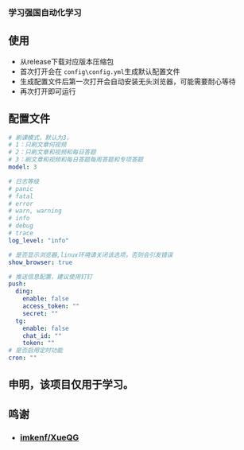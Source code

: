 ### 学习强国自动化学习



## 使用

+ 从release下载对应版本压缩包
+ 首次打开会在 ```config\config.yml```生成默认配置文件
+ 生成配置文件后第一次打开会自动安装无头浏览器，可能需要耐心等待
+ 再次打开即可运行

## 配置文件
```yaml
# 刷课模式，默认为3，
# 1：只刷文章何视频
# 2：只刷文章和视频和每日答题
# 3：刷文章和视频和每日答题每周答题和专项答题
model: 3

# 日志等级
# panic
# fatal
# error
# warn, warning
# info
# debug
# trace
log_level: "info"

# 是否显示浏览器,linux环境请关闭该选项，否则会引发错误
show_browser: true

# 推送信息配置，建议使用钉钉
push:
  ding:
    enable: false
    access_token: ""
    secret: ""
  tg:
    enable: false
    chat_id: ""
    token: ""
# 是否启用定时功能
cron: ""
```

##  申明，该项目仅用于学习。

## 鸣谢

+ ### [imkenf/XueQG](https://github.com/imkenf/XueQG)